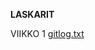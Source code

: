 **LASKARIT**

VIIKKO 1
[gitlog.txt](https://github.com/apeltonen/ot-harjoitustyo/blob/master/laskarit/viikko1/gitlog.txt)

